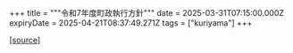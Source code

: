 +++
title = """令和7年度町政執行方針"""
date = 2025-03-31T07:15:00.000Z
expiryDate = 2025-04-21T08:37:49.271Z
tags = ["kuriyama"]
+++


[[source]](https://www.town.kuriyama.hokkaido.jp/site/mayor/31115.html)
